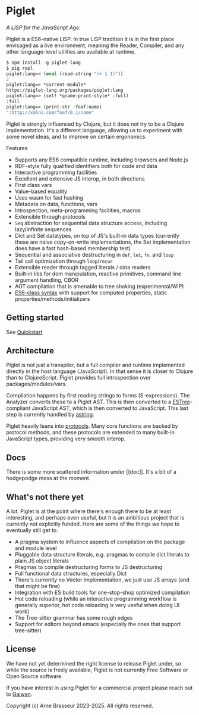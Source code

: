 # Piglet

_A LISP for the JavaScript Age._

Piglet is a ES6-native LISP. In true LISP tradition it is in the first place
envisaged as a live environment, meaning the Reader, Compiler, and any other
language-level utilities are available at runtime.

```lisp
$ npm install -g piglet-lang
$ pig repl
piglet:lang=> (eval (read-string "(+ 1 1)"))
2
piglet:lang=> *current-module*
https://piglet-lang.org/packages/piglet:lang
piglet:lang=> (set! *qname-print-style* :full) 
:full
piglet:lang=> (print-str :foaf:name)
":http://xmlns.com/foaf/0.1/name"
```

Piglet is strongly influenced by Clojure, but it does not try to be a Clojure
implementation. It's a different language, allowing us to experiment with some
novel ideas, and to improve on certain ergonomics.

Features

- Supports any ES6 compatible runtime, including browsers and Node.js 
- RDF-style fully qualified identifiers both for code and data
- Interactive programming facilities
- Excellent and extensive JS interop, in both directions
- First class vars
- Value-based equality
- Uses wasm for fast hashing
- Metadata on data, functions, vars
- Introspection, meta-programming facilities, macros
- Extensible through protocols
- `Seq` abstraction for sequential data structure access, including lazy/infinite sequences
- Dict and Set datatypes, on top of JS's built-in data types (currently these
  are naive copy-on-write implementations, the Set implementation does have a
  fast hash-based membership test)
- Sequential and associative destructuring in `def`, `let`, `fn`, and `loop`
- Tail call optimization through `loop`/`recur`
- Extensible reader through tagged literals / data readers
- Built-in libs for dom manipulation, reactive primitives, command line argument handling, CBOR
- AOT compilation that is amenable to tree shaking (experimental/WIP)
- [ES6-class syntax](doc/class_syntax.md) with support for computed properties, static properties/methods/initializers 

## Getting started

See [Quickstart](doc/quickstart.md)

## Architecture

Piglet is not just a transpiler, but a full compiler and runtime implemented
directly in the host language (JavaScript). In that sense it is closer to
Clojure than to ClojureScript. Piglet provides full introspection over
packages/modules/vars.

Compilation happens by first reading strings to forms (S-expressions). The
Analyzer converts these to a Piglet AST. This is then converted to a
[ESTree](https://github.com/estree/estree)-compliant JavaScript AST, which is
then converted to JavaScript. This last step is currently handled by
[astring](https://github.com/davidbonnet/astring).

Piglet heavily leans into [protocols](doc/built_in_protocols.md). Many core
functions are backed by protocol methods, and these protocols are extended to
many built-in JavaScript types, providing very smooth interop.

## Docs

There is some more scattered information under [[doc]]. It's a bit of a
hodgepodge mess at the moment.

## What's not there yet

A lot. Piglet is at the point where there's enough there to be at least
interesting, and perhaps even useful, but it is an ambitious project that is
currently not explicitly funded. Here are some of the things we hope to
eventually still get to.

- A pragma system to influence aspects of compilation on the package and module level
- Pluggable data structure literals, e.g. pragmas to compile dict literals to plain JS object literals
- Pragmas to compile destructuring forms to JS destructuring
- Full functional data structures, especially Dict
- There's currently no Vector implementation, we just use JS arrays (and that might be fine)
- Integration with ES build tools for one-stop-shop optimized compilation
- Hot code reloading (while an interactive programming workflow is generally superior, hot code reloading is very useful when doing UI work)
- The Tree-sitter grammar has some rough edges
- Support for editors beyond emacs (especially the ones that support tree-sitter)

## License

We have not yet determined the right license to release Piglet under, so while
the source is freely available, Piglet is not currently Free Software or Open
Source software.

If you have interest in using Piglet for a commercial project please reach out
to [Gaiwan](https://gaiwan.co).

Copyright (c) Arne Brasseur 2023-2025. All rights reserved.
